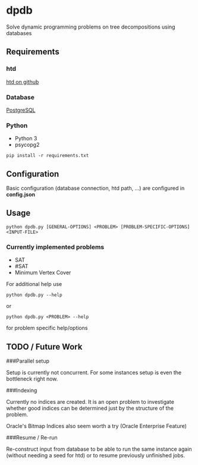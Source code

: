 # dpdb
Solve dynamic programming problems on tree decompositions using databases

## Requirements

### htd

[htd on github](https://github.com/TU-Wien-DBAI/htd/)

### Database
[PostgreSQL](https://www.postgresql.org)

### Python
* Python 3
* psycopg2
```
pip install -r requirements.txt
```

## Configuration
Basic configuration (database connection, htd path, ...) are configured in **config.json**

## Usage

```
python dpdb.py [GENERAL-OPTIONS] <PROBLEM> [PROBLEM-SPECIFIC-OPTIONS] <INPUT-FILE>
```

### Currently implemented problems
* SAT 
* #SAT
* Minimum Vertex Cover

For additional help use
```
python dpdb.py --help
```
or 
```
python dpdb.py <PROBLEM> --help
```
for problem specific help/options

## TODO / Future Work

###Parallel setup

Setup is currently not concurrent.
For some instances setup is even the bottleneck right now.

###Indexing

Currently no indices are created. It is an open problem to investigate whether good indices can be determined just by the structure of the problem.

Oracle's Bitmap Indices also seem worth a try (Oracle Enterprise Feature)

###Resume / Re-run

Re-construct input from database to be able to run the same instance again (without needing a seed for htd) or to resume previously unfinished jobs.

